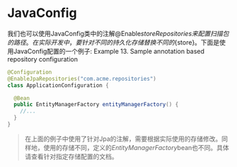 # JavaConfig
我们也可以使用JavaConfig类中的注解@Enable${store}Repositories来配置扫描包的路径。在实际开发中，要针对不同的持久化存储替换不同的${store}。下面是使用JavaConfig配置的一个例子:
Example 13. Sample annotation based repository configuration
```java
@Configuration
@EnableJpaRepositories("com.acme.repositories")
class ApplicationConfiguration {

  @Bean
  public EntityManagerFactory entityManagerFactory() {
    //...
  }
}
```
>在上面的例子中使用了针对Jpa的注解，需要根据实际使用的存储修改。同样地，使用的存储不同，定义的*EntityManagerFactory*bean也不同。具体请查看针对指定存储配置的文档。
